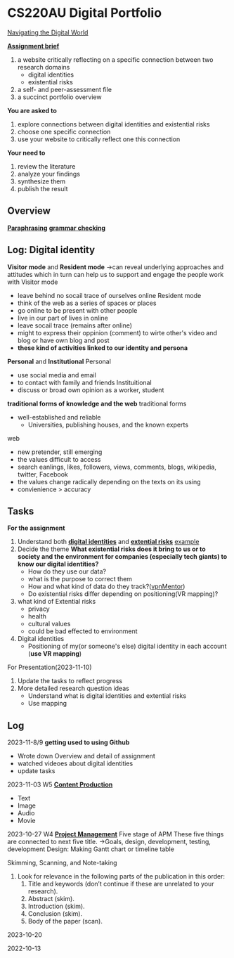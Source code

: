 # CS220AU Digital Portfolio 
[Navigating the Digital World](https://navigatingthedigitalworld.com/)

**[Assignment brief](https://navigatingthedigitalworld.com/docs/cs220/cs220au#assignment-brief)**
1. a website critically reflecting on a specific connection between two research domains
   - digital identities
   - existential risks
2. a self- and peer-assessment file
3. a succinct portfolio overview

**You are asked to**
1. explore connections between digital identities and existential risks
2. choose one specific connection
3. use your website to critically reflect one this connection

**Your need to**
1. review the literature
2. analyze your findings
3. synthesize them
4. publish the result

## Overview

**[Paraphrasing](https://quillbot.com/)**
**[grammar checking](https://quillbot.com/grammar-check)**


## Log: Digital identity
**Visitor mode** and **Resident mode**
→can reveal underlying approaches and attitudes which in turn can help us to support and engage the people work with
Visitor mode
 - leave behind no socail trace of ourselves online
Resident mode
 - think of the web as a series of spaces or places
 - go online to be present with other people
 - live in our part of lives in online
 - leave socail trace (remains after online)
 - might to express their oppinion (comment) to wirte other's video and blog or have own blog and post
 - **these kind of activities linked to our identity and persona**

**Personal** and **Institutional**
Personal
 - use social media and email
 - to contact with family and friends
Instituitional
 - discuss or broad own opinion as a worker, student

**traditional forms of knowledge and the web**
traditional forms
 - well-established and reliable
   - Universities, publishing houses, and the known experts

web
 - new pretender, still emerging
 - the values difficult to access
 - search eanlings, likes, followers, views, comments, blogs, wikipedia, twitter, Facebook
 - the values change radically depending on the texts on its using
 - convienience > accuracy 


## Tasks
**For the assignment**
1. Understand both **[digital identities](https://navigatingthedigitalworld.com/docs/digital-identities)** and **[extential risks](https://navigatingthedigitalworld.com/docs/existential-risks)** [example](https://www.cser.ac.uk/)
2. Decide the theme
   **What existential risks does it bring to us or to society and the environment for companies (especially tech giants) to know our digital identities?**
   - How do they use our data?
   - what is the purpose to correct them
   - How and what kind of data do they track?([vpnMentor](https://www.vpnmentor.com/research/whos-watching-you/#/?filter=thirdParty))
   - Do existential risks differ depending on positioning(VR mapping)?
4. what kind of Extential risks
   - privacy
   - health
   - cultural values
   - could be bad effected to environment
5. Digital identities
   - Positioning of my(or someone's else) digital identity in each account (**use VR mapping**)



For Presentation(2023-11-10)
1. Update the tasks to reflect progress
2. More detailed research question ideas
   - Understand what is digital identities and extential risks
   - Use mapping 


## Log

2023-11-8/9
**getting used to using Github**
- Wrote down Overview and detail of assignment
- watched videoes about digital identities
- update tasks

2023-11-03 W5
**[Content Production](https://navigatingthedigitalworld.com/docs/content-production)**
- Text
- Image
- Audio
- Movie

2023-10-27 W4
**[Project Management](https://navigatingthedigitalworld.com/docs/project-management)**
Five stage of APM
These five things are connected to next five title.
→Goals, design, development, testing, development
Design: Making Gantt chart or timeline table 

Skimming, Scanning, and Note-taking
1. Look for relevance in the following parts of the publication in this order:
	1. Title and keywords (don’t continue if these are unrelated to your research).
	2. Abstract (skim).
	3. Introduction (skim).
	4. Conclusion (skim).
	5. Body of the paper (scan).

2023-10-20 
  
2022-10-13
